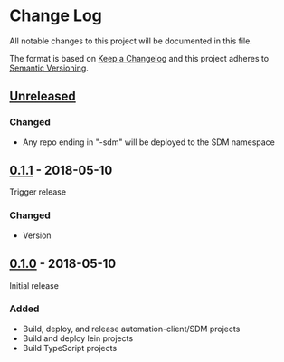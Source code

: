 # Change Log

All notable changes to this project will be documented in this file.

The format is based on [Keep a Changelog](http://keepachangelog.com/)
and this project adheres to [Semantic Versioning](http://semver.org/).

## [Unreleased][]

[Unreleased]: https://github.com/atomist/atomist-sdm/compare/0.1.1...HEAD

### Changed

-   Any repo ending in "-sdm" will be deployed to the SDM namespace

## [0.1.1][] - 2018-05-10

[0.1.1]: https://github.com/atomist/atomist-sdm/compare/0.1.0...0.1.1

Trigger release

### Changed

-   Version

## [0.1.0][] - 2018-05-10

Initial release

[0.1.0]: https://github.com/atomist/atomist-sdm/tree/0.1.0

### Added

-   Build, deploy, and release automation-client/SDM projects
-   Build and deploy lein projects
-   Build TypeScript projects
